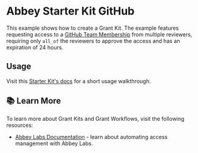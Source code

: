 # Abbey Starter Kit GitHub

This example shows how to create a Grant Kit.
The example features requesting access to a [GitHub Team Membership](https://registry.terraform.io/providers/integrations/github/latest/docs/resources/team_membership)
from multiple reviewers, requiring only `all_of` the reviewers to approve the access and has an expiration of 24 hours.

## Usage

Visit this [Starter Kit's docs](todo) for a short usage walkthrough.

## :books: Learn More

To learn more about Grant Kits and Grant Workflows, visit the following resources:

- [Abbey Labs Documentation](https://docs.abbey.io) - learn about automating access management with Abbey Labs.
